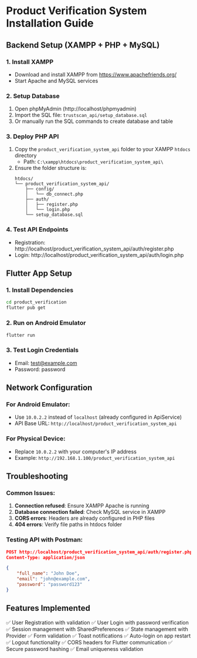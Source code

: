 # Product Verification System Installation Guide

## Backend Setup (XAMPP + PHP + MySQL)

### 1. Install XAMPP
- Download and install XAMPP from https://www.apachefriends.org/
- Start Apache and MySQL services

### 2. Setup Database
1. Open phpMyAdmin (http://localhost/phpmyadmin)
2. Import the SQL file: `trustscan_api/setup_database.sql`
3. Or manually run the SQL commands to create database and table

### 3. Deploy PHP API
1. Copy the `product_verification_system_api` folder to your XAMPP `htdocs` directory
   - Path: `C:\xampp\htdocs\product_verification_system_api\`
2. Ensure the folder structure is:
   ```
   htdocs/
   └── product_verification_system_api/
       ├── config/
       │   └── db_connect.php
       ├── auth/
       │   ├── register.php
       │   └── login.php
       └── setup_database.sql
   ```

### 4. Test API Endpoints
- Registration: http://localhost/product_verification_system_api/auth/register.php
- Login: http://localhost/product_verification_system_api/auth/login.php

## Flutter App Setup

### 1. Install Dependencies
```bash
cd product_verification
flutter pub get
```

### 2. Run on Android Emulator
```bash
flutter run
```

### 3. Test Login Credentials
- Email: test@example.com
- Password: password

## Network Configuration

### For Android Emulator:
- Use `10.0.2.2` instead of `localhost` (already configured in ApiService)
- API Base URL: `http://localhost/product_verification_system_api`

### For Physical Device:
- Replace `10.0.2.2` with your computer's IP address
- Example: `http://192.168.1.100/product_verification_system_api`

## Troubleshooting

### Common Issues:
1. **Connection refused**: Ensure XAMPP Apache is running
2. **Database connection failed**: Check MySQL service in XAMPP
3. **CORS errors**: Headers are already configured in PHP files
4. **404 errors**: Verify file paths in htdocs folder

### Testing API with Postman:
```json
POST http://localhost/product_verification_system_api/auth/register.php
Content-Type: application/json

{
    "full_name": "John Doe",
    "email": "john@example.com", 
    "password": "password123"
}
```

## Features Implemented

✅ User Registration with validation
✅ User Login with password verification  
✅ Session management with SharedPreferences
✅ State management with Provider
✅ Form validation
✅ Toast notifications
✅ Auto-login on app restart
✅ Logout functionality
✅ CORS headers for Flutter communication
✅ Secure password hashing
✅ Email uniqueness validation